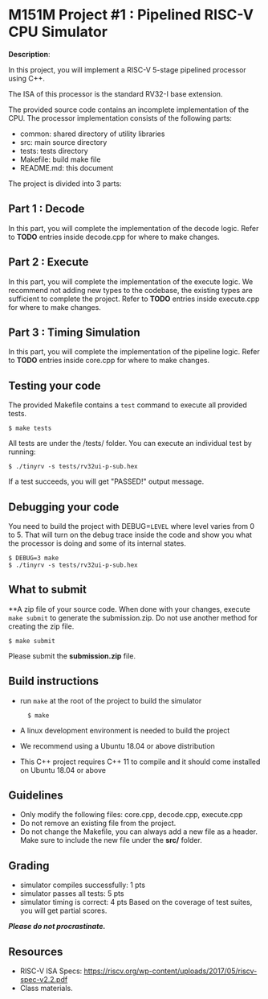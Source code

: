 # M151M Project #1 : Pipelined RISC-V CPU Simulator

**Description**:

In this project, you will implement a RISC-V 5-stage pipelined processor using
C++.

The ISA of this processor is the standard RV32-I base extension.

The provided source code contains an incomplete implementation of the CPU.
The processor implementation consists of the following parts:
* common:       shared directory of utility libraries
* src:          main source directory
* tests:        tests directory
* Makefile:     build make file
* README.md:    this document

The project is divided into 3 parts:

## Part 1 : Decode
In this part, you will complete the implementation of the decode logic.
Refer to **TODO** entries inside decode.cpp for where to make changes.

## Part 2 : Execute
In this part, you will complete the implementation of the execute logic.
We recommend not adding new types to the codebase, the existing types are sufficient to complete the project.
Refer to **TODO** entries inside execute.cpp for where to make changes.

## Part 3 : Timing Simulation
In this part, you will complete the implementation of the pipeline logic.
Refer to **TODO** entries inside core.cpp for where to make changes.

## Testing your code
The provided Makefile contains a `test` command to execute all provided tests.

    $ make tests

All tests are under the /tests/ folder.
You can execute an individual test by running:

    $ ./tinyrv -s tests/rv32ui-p-sub.hex

If a test succeeds, you will get "PASSED!" output message.

## Debugging your code
You need to build the project with DEBUG=```LEVEL``` where level varies from 0 to 5.
That will turn on the debug trace inside the code and show you what the processor is doing and some of its internal states.

    $ DEBUG=3 make
    $ ./tinyrv -s tests/rv32ui-p-sub.hex

## What to submit
**A zip file of your source code.
When done with your changes, execute ```make submit``` to generate the submission.zip.
Do not use another method for creating the zip file.

    $ make submit

Please submit the **submission.zip** file.

## Build instructions
* run ```make``` at the root of the project to build the simulator

        $ make

* A linux development environment is needed to build the project
* We recommend using a Ubuntu 18.04 or above distribution
* This C++ project requires C++ 11 to compile and it should come installed on Ubuntu 18.04 or above

## Guidelines
* Only modify the following files: core.cpp, decode.cpp, execute.cpp
* Do not remove an existing file from the project.
* Do not change the Makefile, you can always add a new file as a header. Make sure to include the new file under the **src/** folder.

## Grading
* simulator compiles successfully: 1 pts
* simulator passes all tests: 5 pts
* simulator timing is correct: 4 pts
Based on the coverage of test suites, you will get partial scores.

***Please do not procrastinate.***

## Resources
* RISC-V ISA Specs: https://riscv.org/wp-content/uploads/2017/05/riscv-spec-v2.2.pdf
* Class materials.
